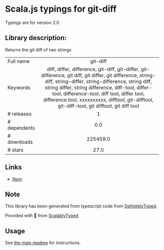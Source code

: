 
# Scala.js typings for git-diff

Typings are for version 2.0

## Library description:
Returns the git diff of two strings

|                    |                 |
| ------------------ | :-------------: |
| Full name          | git-diff |
| Keywords           | diff, differ, difference, git-diff, git-differ, git-difference, git diff, git differ, git difference, string-diff, string-differ, string-difference, string diff, string differ, string difference, diff-tool, differ-tool, difference-tool, diff tool, differ tool, difference tool, xxxxxxxxxx, difftool, git-difftool, git-diff-tool, git difftool, git diff tool |
| # releases         | 1 |
| # dependents       | 0.0 |
| # downloads        | 225459.0 |
| # stars            | 27.0 |

## Links
- [Npm](https://www.npmjs.com/package/git-diff)
    


## Note
This library has been generated from typescript code from [DefinitelyTyped](https://definitelytyped.org).

Provided with :purple_heart: from [ScalablyTyped](https://github.com/oyvindberg/ScalablyTyped)

## Usage
See [the main readme](../../readme.md) for instructions.


